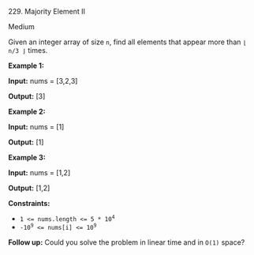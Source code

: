 229\. Majority Element II

Medium

Given an integer array of size `n`, find all elements that appear more than `⌊ n/3 ⌋` times.

**Example 1:**

**Input:** nums = [3,2,3]

**Output:** [3]

**Example 2:**

**Input:** nums = [1]

**Output:** [1]

**Example 3:**

**Input:** nums = [1,2]

**Output:** [1,2]

**Constraints:**

*   <code>1 <= nums.length <= 5 * 10<sup>4</sup></code>
*   <code>-10<sup>9</sup> <= nums[i] <= 10<sup>9</sup></code>

**Follow up:** Could you solve the problem in linear time and in `O(1)` space?